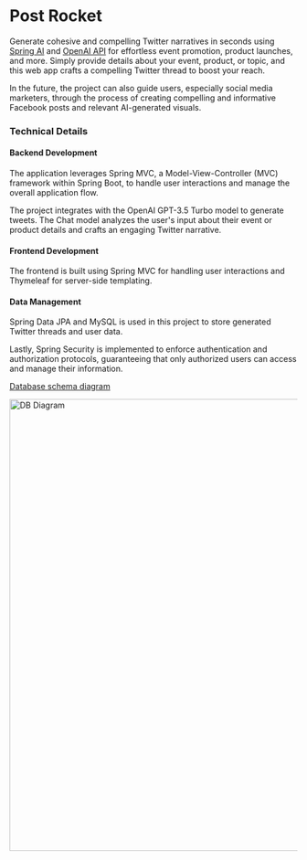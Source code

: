 # Post Rocket

Generate cohesive and compelling Twitter narratives in seconds using [Spring AI](https://docs.spring.io/spring-ai/reference/index.html) and [OpenAI API](https://openai.com/api/) for effortless event promotion, product launches, and more.
Simply provide details about your event, product, or topic, and this web app crafts a compelling Twitter thread to boost your reach.

In the future, the project can also guide users, especially social media marketers, through the process of creating compelling and informative Facebook posts and relevant AI-generated visuals.


### Technical Details

#### Backend Development

The application leverages Spring MVC, a Model-View-Controller (MVC) framework within Spring Boot, to handle user interactions and manage the overall application flow.

The project integrates with the OpenAI GPT-3.5 Turbo model to generate tweets.
The Chat model analyzes the user's input about their event or product details and crafts an engaging Twitter narrative.

#### Frontend Development
The frontend is built using Spring MVC for handling user interactions and Thymeleaf for server-side templating.

#### Data Management

Spring Data JPA and MySQL is used in this project to store generated Twitter threads and user data.

Lastly, Spring Security is implemented to enforce authentication and authorization protocols, guaranteeing that only authorized users can access and manage their information.

<ins>Database schema diagram</ins>

<img width="791" alt="DB Diagram" src="https://github.com/johnpaulfernandez/PostRocket/assets/25147160/0920c191-a98a-4d19-8cd0-2364c40032bc">
